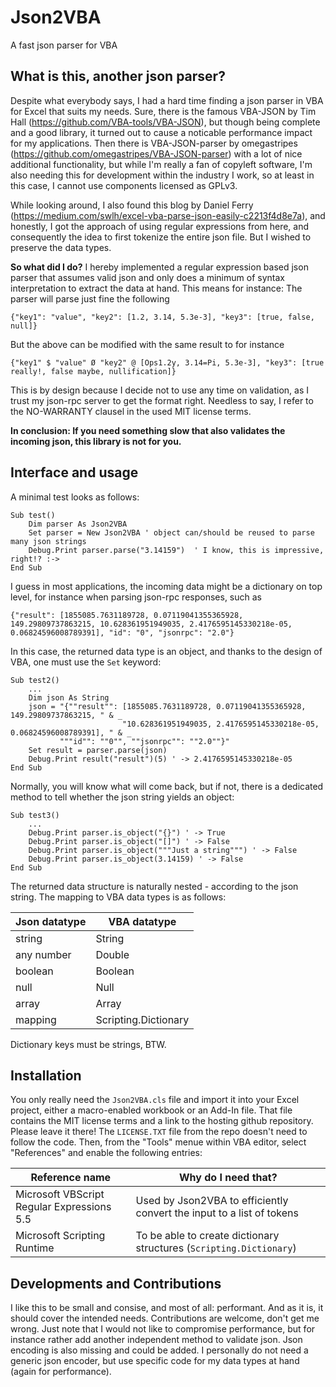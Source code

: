 # Json2VBA
A fast json parser for VBA

## What is this, another json parser?
Despite what everybody says, I had a hard time finding a json parser in VBA for Excel that suits my needs. Sure, there is the famous VBA-JSON by Tim Hall (https://github.com/VBA-tools/VBA-JSON), but though being complete and a good library, it turned out to cause a noticable performance impact for my applications. Then there is VBA-JSON-parser by omegastripes (https://github.com/omegastripes/VBA-JSON-parser) with a lot of nice additional functionality, but while I'm really a fan of copyleft software, I'm also needing this for development within the industry I work, so at least in this case, I cannot use components licensed as GPLv3.

While looking around, I also found this blog by Daniel Ferry (https://medium.com/swlh/excel-vba-parse-json-easily-c2213f4d8e7a), and honestly, I got the approach of using regular expressions from here, and consequently the idea to first tokenize the entire json file. But I wished to preserve the data types.

**So what did I do?** I hereby implemented a regular expression based json parser that assumes valid json and only does a minimum of syntax interpretation to extract the data at hand. This means for instance: The parser will parse just fine the following

    {"key1": "value", "key2": [1.2, 3.14, 5.3e-3], "key3": [true, false, null]}

But the above can be modified with the same result to for instance

    {"key1" $ "value" Ø "key2" @ [Ops1.2y, 3.14=Pi, 5.3e-3], "key3": [true really!, false maybe, nullification]}

This is by design because I decide not to use any time on validation, as I trust my json-rpc server to get the format right. Needless to say, I refer to the NO-WARRANTY clausel in the used MIT license terms. 

**In conclusion: If you need something slow that also validates the incoming json, this library is not for you.**

## Interface and usage

A minimal test looks as follows:

    Sub test()
        Dim parser As Json2VBA
        Set parser = New Json2VBA ' object can/should be reused to parse many json strings
        Debug.Print parser.parse("3.14159")  ' I know, this is impressive, right!? :->
    End Sub

I guess in most applications, the incoming data might be a dictionary on top level, for instance when parsing json-rpc responses, such as

    {"result": [1855085.7631189728, 0.07119041355365928, 149.29809737863215, 10.628361951949035, 2.4176595145330218e-05, 0.06824596008789391], "id": "0", "jsonrpc": "2.0"}
    
In this case, the returned data type is an object, and thanks to the design of VBA, one must use the `Set` keyword:

    Sub test2()
        ...
        Dim json As String
        json = "{""result"": [1855085.7631189728, 0.07119041355365928, 149.29809737863215, " & _
                             "10.628361951949035, 2.4176595145330218e-05, 0.06824596008789391], " & _
               """id"": ""0"", ""jsonrpc"": ""2.0""}"
        Set result = parser.parse(json)
        Debug.Print result("result")(5) ' -> 2.4176595145330218e-05
    End Sub
    
Normally, you will know what will come back, but if not, there is a dedicated method to tell whether the json string yields an object:

    Sub test3()
        ...
        Debug.Print parser.is_object("{}") ' -> True
        Debug.Print parser.is_object("[]") ' -> False
        Debug.Print parser.is_object("""Just a string""") ' -> False
        Debug.Print parser.is_object(3.14159) ' -> False
    End Sub

The returned data structure is naturally nested - according to the json string. The mapping to VBA data types is as follows:

| Json datatype | VBA datatype         |
|---------------|----------------------|
| string        | String               |
| any number    | Double               |
| boolean       | Boolean              |
| null          | Null                 |
| array         | Array                |
| mapping       | Scripting.Dictionary |

Dictionary keys must be strings, BTW.

## Installation

You only really need the `Json2VBA.cls` file and import it into your Excel project, either a macro-enabled workbook or an Add-In file. That file contains the MIT license terms and a link to the hosting github repository. Please leave it there! The `LICENSE.TXT` file from the repo doesn't need to follow the code. Then, from the "Tools" menue within VBA editor, select "References" and enable the following entries:

| Reference name                             | Why do I need that?                                                    |
|--------------------------------------------|------------------------------------------------------------------------|
| Microsoft VBScript Regular Expressions 5.5 | Used by Json2VBA to efficiently convert the input to a list of tokens  |
| Microsoft Scripting Runtime                | To be able to create dictionary structures (`Scripting.Dictionary`)    |

## Developments and Contributions

I like this to be small and consise, and most of all: performant. And as it is, it should cover the intended needs.
Contributions are welcome, don't get me wrong. Just note that I would not like to compromise performance, but for instance rather add another independent method to validate json.
Json encoding is also missing and could be added. I personally do not need a generic json encoder, but use specific code for my data types at hand (again for performance).
